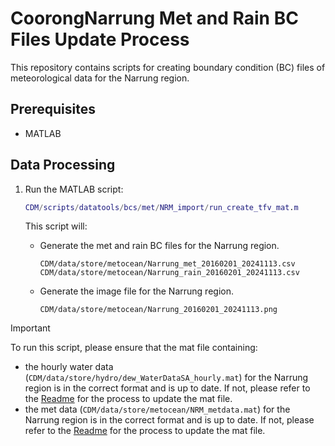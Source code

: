 # CoorongNarrung Met and Rain BC Files Update Process

This repository contains scripts for creating boundary condition (BC) files of meteorological data for the Narrung region.

## Prerequisites

- MATLAB

## Data Processing

1. Run the MATLAB script:
   ```matlab
   CDM/scripts/datatools/bcs/met/NRM_import/run_create_tfv_mat.m
   ```

   This script will:
   - Generate the met and rain BC files for the Narrung region.
     ```
     CDM/data/store/metocean/Narrung_met_20160201_20241113.csv
     CDM/data/store/metocean/Narrung_rain_20160201_20241113.csv
     ```
   - Generate the image file for the Narrung region.
     ```
     CDM/data/store/metocean/Narrung_20160201_20241113.png
     ```

> [!IMPORTANT]
> To run this script, please ensure that the mat file containing:
> - the hourly water data (`CDM/data/store/hydro/dew_WaterDataSA_hourly.mat`) for the Narrung region is in the correct format and is up to date. If not, please refer to the [Readme](../../../dataimport/hydro/WaterDataSA/Readme.md) for the process to update the mat file.
> - the met data (`CDM/data/store/metocean/NRM_metdata.mat`) for the Narrung region is in the correct format and is up to date. If not, please refer to the [Readme](../../../dataimport/metocean/Readme.md) for the process to update the mat file.